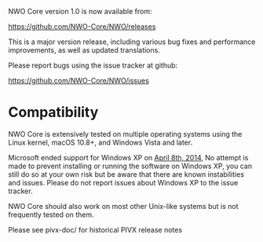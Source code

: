 NWO Core version 1.0 is now available from:

  <https://github.com/NWO-Core/NWO/releases>

This is a major version release, including various bug fixes and
performance improvements, as well as updated translations.

Please report bugs using the issue tracker at github:

  <https://github.com/NWO-Core/NWO/issues>

Compatibility
==============

NWO Core is extensively tested on multiple operating systems using
the Linux kernel, macOS 10.8+, and Windows Vista and later.

Microsoft ended support for Windows XP on [April 8th, 2014](https://www.microsoft.com/en-us/WindowsForBusiness/end-of-xp-support),
No attempt is made to prevent installing or running the software on Windows XP, you
can still do so at your own risk but be aware that there are known instabilities and issues.
Please do not report issues about Windows XP to the issue tracker.

NWO Core should also work on most other Unix-like systems but is not
frequently tested on them.


Please see pivx-doc/ for historical PIVX release notes

